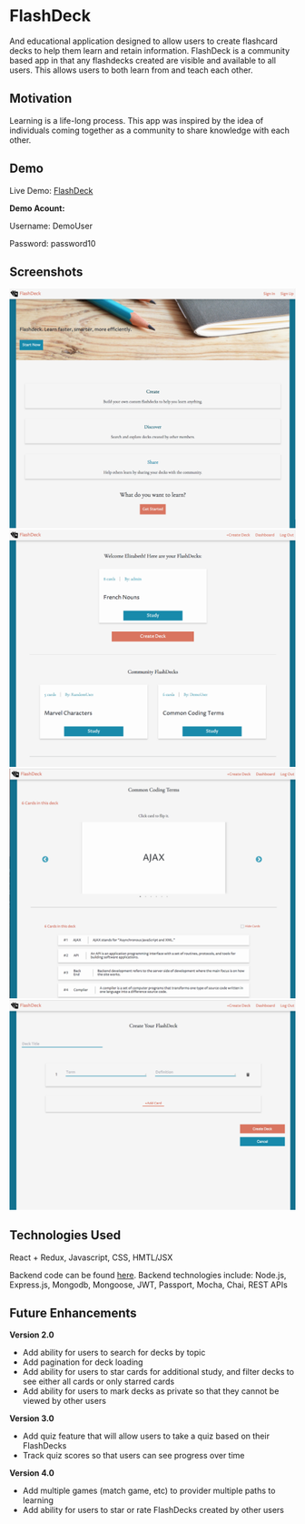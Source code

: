 # FlashDeck
And educational application designed to allow users to create flashcard decks to help them learn and retain information.  FlashDeck is a community based app in that any flashdecks created are visible and available to all users.  This allows users to both learn from and teach each other.

## Motivation
Learning is a life-long process.  This app was inspired by the idea of individuals coming together as a community to share knowledge with each other.

## Demo
Live Demo:  [FlashDeck](https://enigmatic-everglades-87317.herokuapp.com/)

**Demo Acount:**

Username: DemoUser

Password: password10

## Screenshots
![](public/images/screenshots/FD-landing-page.png)
![](public/images/screenshots/FD-Dashboard.png)
![](public/images/screenshots/FD-study-page.png)
![](public/images/screenshots/FD-create-deck-page.png)


## Technologies Used
React + Redux, Javascript, CSS, HMTL/JSX

Backend code can be found [here](https://github.com/eswoodard/flashdeck-api).  Backend technologies include:  Node.js, Express.js, Mongodb, Mongoose, JWT, Passport, Mocha, Chai, REST APIs

## Future Enhancements

**Version 2.0**

  * Add ability for users to search for decks by topic
  * Add pagination for deck loading
  * Add ability for users to star cards for additional study, and filter decks to see either all cards or only starred cards
  * Add ability for users to mark decks as private so that they cannot be viewed by other users
  
**Version 3.0**
 
  * Add quiz feature that will allow users to take a quiz based on their FlashDecks
  * Track quiz scores so that users can see progress over time
  
**Version 4.0**
  
   * Add multiple games (match game, etc) to provider multiple paths to learning
   * Add ability for users to star or rate FlashDecks created by other users

